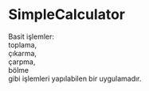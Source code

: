 # SimpleCalculator
Basit işlemler: <br>toplama,<br> çıkarma,<br> çarpma,<br> bölme<br> gibi işlemleri yapılabilen bir uygulamadır.
